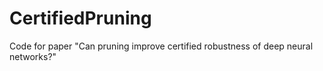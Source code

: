 # CertifiedPruning
Code for paper "Can pruning improve certified robustness of deep neural networks?"
